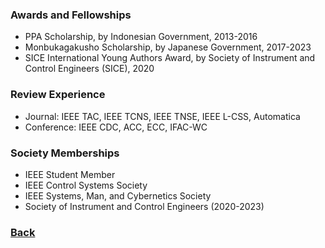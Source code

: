 ### Awards and Fellowships
- PPA Scholarship, by Indonesian Government, 2013-2016
- Monbukagakusho Scholarship, by Japanese Government, 2017-2023
- SICE International Young Authors Award, by Society of Instrument and Control Engineers (SICE), 2020

### Review Experience

- Journal: IEEE TAC, IEEE TCNS, IEEE TNSE, IEEE L-CSS, Automatica
- Conference: IEEE CDC, ACC, ECC, IFAC-WC

### Society Memberships

- IEEE Student Member
- IEEE Control Systems Society
- IEEE Systems, Man, and Cybernetics Society 
- Society of Instrument and Control Engineers (2020-2023)

### [Back](yurideka.github.io)

